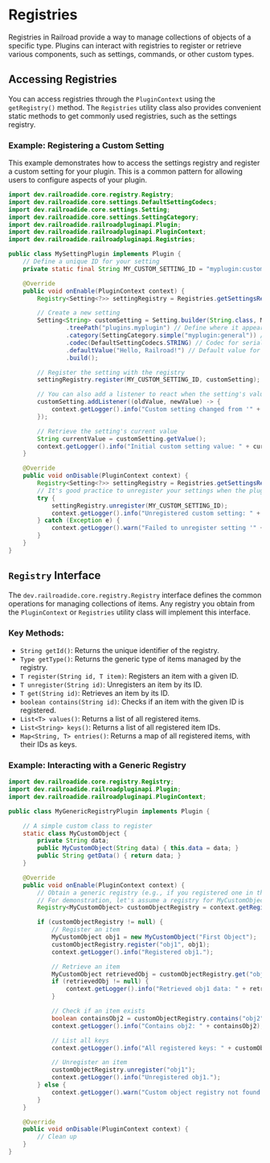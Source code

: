 # Registries

Registries in Railroad provide a way to manage collections of objects of a specific type. Plugins can interact with registries to register or retrieve various components, such as settings, commands, or other custom types.

## Accessing Registries

You can access registries through the `PluginContext` using the `getRegistry()` method. The `Registries` utility class also provides convenient static methods to get commonly used registries, such as the settings registry.

### Example: Registering a Custom Setting

This example demonstrates how to access the settings registry and register a custom setting for your plugin. This is a common pattern for allowing users to configure aspects of your plugin.

```java
import dev.railroadide.core.registry.Registry;
import dev.railroadide.core.settings.DefaultSettingCodecs;
import dev.railroadide.core.settings.Setting;
import dev.railroadide.core.settings.SettingCategory;
import dev.railroadide.railroadpluginapi.Plugin;
import dev.railroadide.railroadpluginapi.PluginContext;
import dev.railroadide.railroadpluginapi.Registries;

public class MySettingPlugin implements Plugin {
    // Define a unique ID for your setting
    private static final String MY_CUSTOM_SETTING_ID = "myplugin:custom_value";

    @Override
    public void onEnable(PluginContext context) {
        Registry<Setting<?>> settingRegistry = Registries.getSettingsRegistry(context);

        // Create a new setting
        Setting<String> customSetting = Setting.builder(String.class, MY_CUSTOM_SETTING_ID)
                .treePath("plugins.myplugin") // Define where it appears in the settings UI
                .category(SettingCategory.simple("myplugin:general")) // Category for the setting
                .codec(DefaultSettingCodecs.STRING) // Codec for serialization/deserialization
                .defaultValue("Hello, Railroad!") // Default value for the setting
                .build();

        // Register the setting with the registry
        settingRegistry.register(MY_CUSTOM_SETTING_ID, customSetting);

        // You can also add a listener to react when the setting's value changes
        customSetting.addListener((oldValue, newValue) -> {
            context.getLogger().info("Custom setting changed from '" + oldValue + "' to '" + newValue + "'");
        });

        // Retrieve the setting's current value
        String currentValue = customSetting.getValue();
        context.getLogger().info("Initial custom setting value: " + currentValue);
    }

    @Override
    public void onDisable(PluginContext context) {
        Registry<Setting<?>> settingRegistry = Registries.getSettingsRegistry(context);
        // It's good practice to unregister your settings when the plugin is disabled
        try {
            settingRegistry.unregister(MY_CUSTOM_SETTING_ID);
            context.getLogger().info("Unregistered custom setting: " + MY_CUSTOM_SETTING_ID);
        } catch (Exception e) {
            context.getLogger().warn("Failed to unregister setting '" + MY_CUSTOM_SETTING_ID + "': " + e.getMessage());
        }
    }
}
```

## `Registry` Interface

The `dev.railroadide.core.registry.Registry` interface defines the common operations for managing collections of items. Any registry you obtain from the `PluginContext` or `Registries` utility class will implement this interface.

### Key Methods:

- `String getId()`: Returns the unique identifier of the registry.
- `Type getType()`: Returns the generic type of items managed by the registry.
- `T register(String id, T item)`: Registers an item with a given ID.
- `T unregister(String id)`: Unregisters an item by its ID.
- `T get(String id)`: Retrieves an item by its ID.
- `boolean contains(String id)`: Checks if an item with the given ID is registered.
- `List<T> values()`: Returns a list of all registered items.
- `List<String> keys()`: Returns a list of all registered item IDs.
- `Map<String, T> entries()`: Returns a map of all registered items, with their IDs as keys.

### Example: Interacting with a Generic Registry

```java
import dev.railroadide.core.registry.Registry;
import dev.railroadide.railroadpluginapi.Plugin;
import dev.railroadide.railroadpluginapi.PluginContext;

public class MyGenericRegistryPlugin implements Plugin {

    // A simple custom class to register
    static class MyCustomObject {
        private String data;
        public MyCustomObject(String data) { this.data = data; }
        public String getData() { return data; }
    }

    @Override
    public void onEnable(PluginContext context) {
        // Obtain a generic registry (e.g., if you registered one in the core)
        // For demonstration, let's assume a registry for MyCustomObject exists with ID "myplugin:custom_objects"
        Registry<MyCustomObject> customObjectRegistry = context.getRegistry("myplugin:custom_objects");

        if (customObjectRegistry != null) {
            // Register an item
            MyCustomObject obj1 = new MyCustomObject("First Object");
            customObjectRegistry.register("obj1", obj1);
            context.getLogger().info("Registered obj1.");

            // Retrieve an item
            MyCustomObject retrievedObj = customObjectRegistry.get("obj1");
            if (retrievedObj != null) {
                context.getLogger().info("Retrieved obj1 data: " + retrievedObj.getData());
            }

            // Check if an item exists
            boolean containsObj2 = customObjectRegistry.contains("obj2");
            context.getLogger().info("Contains obj2: " + containsObj2);

            // List all keys
            context.getLogger().info("All registered keys: " + customObjectRegistry.keys());

            // Unregister an item
            customObjectRegistry.unregister("obj1");
            context.getLogger().info("Unregistered obj1.");
        } else {
            context.getLogger().warn("Custom object registry not found.");
        }
    }

    @Override
    public void onDisable(PluginContext context) {
        // Clean up
    }
}
```